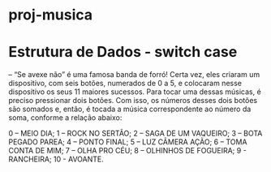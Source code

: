 # proj-musica
# Estrutura de Dados - switch case
– “Se avexe não” é uma famosa banda de forró! Certa vez, eles
criaram um dispositivo, com seis botões, numerados de 0 a 5, e
colocaram nesse dispositivo os seus 11 maiores sucessos. Para
tocar uma dessas músicas, é preciso pressionar dois botões. Com
isso, os números desses dois botões são somados e, então, é tocada
a música correspondente ao número da soma, conforme a relação
abaixo:

0 – MEIO DIA;
1 – ROCK NO SERTÃO;
2 – SAGA DE UM VAQUEIRO;
3 – BOTA PEGADO PAREA;
4 – PONTO FINAL;
5 – LUZ CÂMERA AÇÃO;
6 – TOMA CONTA DE MIM;
7 – OLHA PRO CÉU;
8 – OLHINHOS DE FOGUEIRA;
9 - RANCHEIRA;
10 - AVOANTE.
